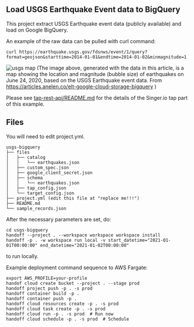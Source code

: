 ## Load USGS Earthquake Event data to BigQuery

This project extract USGS Earthquake event data (publicly available) and
load on Google BigQuery.

An example of the raw data can be pulled with curl command:
```
curl https://earthquake.usgs.gov/fdsnws/event/1/query?format=geojson&starttime=2014-01-01&endtime=2014-01-02&minmagnitude=1
```

![usgs map](https://articles.anelen.co/images/earthquakes.png)
(The image above, generated with the data in this article, is a map showing the location and magnitude (bubble size) of earthquakes on June 24, 2020, based on the USGS Earthquake event data. From https://articles.anelen.co/elt-google-cloud-storage-bigquery )

Please see [tap-rest-api/README.md](https://github.com/anelendata/tap-rest-api)
for the details of the Singer.io tap part of this example.

## Files

You will need to edit project.yml.
```
usgs-bigquery
├── files
│   ├── catalog
│   │   └── earthquakes.json
│   ├── custom_spec.json
│   ├── google_client_secret.json
│   ├── schema
│   │   └── earthquakes.json
│   ├── tap_config.json
│   └── target_config.json
├── project.yml (edit this file at "replace me!!!")
├── README.md
└── sample_records.json
```

After the necessary parameters are set, do:

```
cd usgs-bigquery 
handoff --project . --workspace workspace workspace install
handoff -p . -w workspace run local -v start_datetime="2021-01-01T00:00:00" end_datetime="2021-01-02T00:00:00"
```

to run locally.

Example deployment command sequence to AWS Fargate:

```
export AWS_PROFILE=your-profile
handof cloud create bucket --project . --stage prod
handoff project push -p . -s prod
handoff container build -p .
handoff container push -p .
handoff cloud resources create -p . -s prod
handoff cloud task create -p . -s prod
handoff cloud run -p . -s prod  # Run now
handoff cloud schedule -p . -s prod  # Schedule
```

